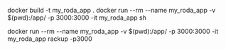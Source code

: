 docker build -t my_roda_app .
docker run --rm --name my_roda_app -v $(pwd):/app/ -p 3000:3000 -it my_roda_app sh


docker run --rm --name my_roda_app -v $(pwd):/app/ -p 3000:3000 -it my_roda_app rackup -p3000

